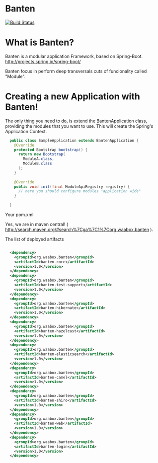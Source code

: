 # Banten 

[![Build Status](https://travis-ci.org/waabox/banten.svg?branch=master)](https://travis-ci.org/waabox/banten)

<h1>What is Banten?</h1>

Banten is a modular application Framework, based on Spring-Boot. http://projects.spring.io/spring-boot/

Banten focus in perform deep transversals cuts of funcionality called "Module".

<h1>Creating a new Application with Banten!</h1>

The only thing you need to do, is extend the BantenApplication class, providing the modules that you want to use.
This will create the Spring's Application Context.

```java
  public class SampleApplication extends BantenApplication {
    @Override
    protected Bootstrap bootstrap() {
      return new Bootstrap(
        ModuleA.class,
        ModuleB.class
      );
    }
    
    @Override
    public void init(final ModuleApiRegistry registry) {
      // here you should configure modules "application wide"
    }
    
  }
```
Your pom.xml

Yes, we are in maven central! ( http://search.maven.org/#search%7Cga%7C1%7Corg.waabox.banten ).

The list of deployed artifacts

```xml

  <dependency>
    <groupId>org.waabox.banten</groupId>
    <artifactId>banten-core</artifactId>
    <version>1.0</version>
  </dependency>
  <dependency>
    <groupId>org.waabox.banten</groupId>
    <artifactId>banten-test-support</artifactId>
    <version>1.0</version>
  </dependency>
  <dependency>
    <groupId>org.waabox.banten</groupId>
    <artifactId>banten-hibernate</artifactId>
    <version>1.0</version>
  </dependency>
  <dependency>
    <groupId>org.waabox.banten</groupId>
    <artifactId>banten-hazelcast</artifactId>
    <version>1.0</version>
  </dependency>
  <dependency>
    <groupId>org.waabox.banten</groupId>
    <artifactId>banten-elasticsearch</artifactId>
    <version>1.0</version>
  </dependency>
  <dependency>
    <groupId>org.waabox.banten</groupId>
    <artifactId>banten-camel</artifactId>
    <version>1.0</version>
  </dependency>
  <dependency>
    <groupId>org.waabox.banten</groupId>
    <artifactId>banten-shiro</artifactId>
    <version>1.0</version>
  </dependency>
  <dependency>
    <groupId>org.waabox.banten</groupId>
    <artifactId>banten-web</artifactId>
    <version>1.0</version>
  </dependency>
  <dependency>
    <groupId>org.waabox.banten</groupId>
    <artifactId>banten-login</artifactId>
    <version>1.0</version>
  </dependency>

```
